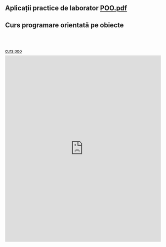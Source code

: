 <html>
  <head>
    <title>DomnulTudor - PROGRAMARE ORIENTATA PE OBIECTE</title>
    <link rel="stylesheet" href="static/style.css" type="text/css" />
    <meta http-equiv="Content-Type" content="text/html;charset=utf-8" />
  </head>
  <body>
    <div class="wiki" id="content_view" style="display: block;">
<h2 id="toc0"><a name="x-Aplicații practice de laborator file:POO.pdf"></a>Aplicații practice de laborator <a href="files/POO.pdf">POO.pdf</a></h2>
 <h2 id="toc1"><a name="x-Curs programare orientată pe obiecte"></a>Curs programare orientată pe obiecte</h2>
 <br />
<br />
<a title="View curs poo on Scribd" href="http://www.scribd.com/doc/93080491/curs-poo?secret_password=1wnf8srdr2xg33vjbo8w" style="margin: 12px auto 6px auto; font-family: Helvetica,Arial,Sans-serif; font-style: normal; font-variant: normal; font-weight: normal; font-size: 14px; line-height: normal; font-size-adjust: none; font-stretch: normal; -x-system-font: none; display: block; text-decoration: underline;" rel="nofollow">curs poo</a><iframe class="scribd_iframe_embed" src="http://www.scribd.com/embeds/93080491/content?start_page=1&amp;view_mode=list&amp;access_key=key-15an8ys0exevg961np7n&amp;secret_password=1wnf8srdr2xg33vjbo8w" data-auto-height="true" data-aspect-ratio="0.772727272727273" scrolling="no" id="doc_98714" width="100%" height="600" frameborder="0" name="doc_98714"></iframe>
    </div>
  </body>
</html>